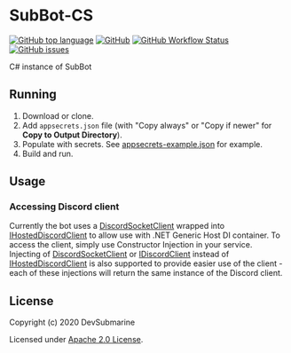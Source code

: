 # SubBot-CS
[![GitHub top language](https://img.shields.io/github/languages/top/DevSubmarine/SubBot-CS)](https://github.com/DevSubmarine/SubBot-CS) [![GitHub](https://img.shields.io/github/license/DevSubmarine/SubBot-CS)](LICENSE) [![GitHub Workflow Status](https://img.shields.io/github/workflow/status/DevSubmarine/SubBot-CS/.NET%20Build)](https://github.com/DevSubmarine/SubBot-CS/actions) [![GitHub issues](https://img.shields.io/github/issues/DevSubmarine/SubBot-CS)](https://github.com/DevSubmarine/SubBot-CS/issues)

C# instance of SubBot

## Running
1. Download or clone.
2. Add `appsecrets.json` file (with "Copy always" or "Copy if newer" for **Copy to Output Directory**).
3. Populate with secrets. See [appsecrets-example.json](appsecrets-example.json) for example.
4. Build and run.

## Usage
### Accessing Discord client
Currently the bot uses a [DiscordSocketClient](https://discord.foxbot.me/docs/api/Discord.WebSocket.DiscordSocketClient.html) wrapped into [IHostedDiscordClient](SubBot/Services/IHostedDiscordClient.cs) to allow use with .NET Generic Host DI container. To access the client, simply use Constructor Injection in your service.  
Injecting of [DiscordSocketClient](https://discord.foxbot.me/docs/api/Discord.WebSocket.DiscordSocketClient.html) or [IDiscordClient](https://discord.foxbot.me/docs/api/Discord.IDiscordClient.html) instead of [IHostedDiscordClient](SubBot/Services/IHostedDiscordClient.cs) is also supported to provide easier use of the client - each of these injections will return the same instance of the Discord client.

## License
Copyright (c) 2020 DevSubmarine

Licensed under [Apache 2.0 License](LICENSE).
